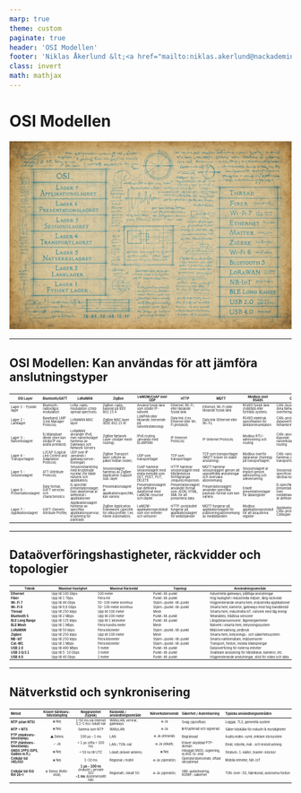 ```yaml
---
marp: true
theme: custom
paginate: true
header: 'OSI Modellen'
footer: 'Niklas Åkerlund &lt;<a href="mailto:niklas.akerlund@nackademin.se">niklas.akerlund@nackademin.se</a>&gt;'
class: invert
math: mathjax
---
```


# OSI Modellen

![bg](OSI-Ancient-ChatGPT.png)

---

## OSI Modellen: Kan användas för att jämföra anslutningstyper

<style scoped>
    table { font-size: 25%; }
</style>

| OSI Layer                     | Bluetooth/GATT                                                | LoRaWAN                                                                               | ZigBee                                                                            | LwM2M/CoAP over UDP                                                        | HTTP                                                                             | MQTT                                                                                     | Modbus over RS485                                             | CAN                                                                     | Thread                                                                | Matter                                                                             |
| ----------------------------- | ------------------------------------------------------------- | ------------------------------------------------------------------------------------- | --------------------------------------------------------------------------------- | -------------------------------------------------------------------------- | -------------------------------------------------------------------------------- | ---------------------------------------------------------------------------------------- | ------------------------------------------------------------- | ----------------------------------------------------------------------- | --------------------------------------------------------------------- | ---------------------------------------------------------------------------------- |
| Lager 1 - Fysiskt lager       | Bluetooth-radiovågor, modulation                              | LoRa-radio, modulation (chirp spread spectrum)                                        | ZigBee-radio, baserat på IEEE 802.15.4                                            | Använd fysisk länk som stöder IP-nätverk                                   | Ethernet, Wi-Fi, eller liknande fysisk länk                                      | Ethernet, Wi-Fi eller liknande fysisk länk                                               | RS485 fysisk länk (tvåtråds eller fyrtråds system)            | CAN-buss (Controller Area Network) fysisk överföring                    | IEEE 802.15.4-bas för trådlös kommunikation                           | Baserat på Thread (IEEE 802.15.4) eller Wi-Fi                                      |
| Lager 2 - Länklager           | Baseband, LMP (Link Manager Protocol)                         | LoRaWAN MAC layer                                                                     | ZigBee MAC layer (IEEE 802.15.4)                                                  | LoWPAN eller liknande, beroende på nätverksteknologi                       | Data link (t.ex. Ethernet eller Wi-Fi protokoll)                                 | Data link (Ethernet eller Wi-Fi)                                                         | RS485 elektrisk specifikation för länkkommunikation           | CAN-protokoll för dataöverföring och felhantering                       | IEEE 802.15.4 MAC layer                                               | MAC layer beroende på underliggande teknik (t.ex. 802.15.4 eller Wi-Fi)            |
| Lager 3 - Nätverkslagret      | Ej tillämpbart direkt (men kan stödja IP via andra protokoll) | LoRaWAN använder IPv6, men nätverkslaget hanteras av Gateways och Network Servers     | ZigBee Network Layer (stödjer mesh routing)                                       | IPv6 routing (används med 6LoWPAN)                                         | IP (Internet Protocol)                                                           | IP (Internet Protocol)                                                                   | Modbus RTU-adressering och routing                            | CAN-används ej för klassiskt nätverkslager, ingen routing               | IPv6-baserad nätverkskommunikation med mesh-routing                   | IPv6-baserad kommunikation                                                         |
| Lager 4 - Transportlagret     | L2CAP (Logical Link Control and Adaptation Protocol)          | UDP över IP (används i gateway/server-lösningar)                                      | ZigBee Transport layer (utbyte av paket mellan noder)                             | UDP som transportlager                                                     | TCP som transportlager                                                           | TCP som transportlager (MQTT kräver en stabil anslutning)                                | Modbus överför dataramar (framing) på transportlagret         | CAN-ramar (frames) hanteras direkt på transportlagret                   | UDP som transportlager (baserat på IP-kommunikation)                  | UDP eller TCP beroende på applikationen                                            |
| Lager 5 - Sessionslagret      | ATT (Attribute Protocol)                                      | Sessionshantering med krypterade nycklar (för både nätverk och applikation)           | Sessionslagret hanteras av ZigBee Application Support Sub-layer                   | CoAP hanterar sessionslagret med enkla metodik som GET, POST, PUT, DELETE  | HTTP hanterar sessionslagret med tillståndslösa förfrågningar (request/response) | MQTT hanterar sessionslagret genom att upprätthålla anslutningar och övervaka abonnemang | Sessionslagret är implicit genom adressering och sekvensering | Sessionslagret är inte specificerat, data skickas kontinuerligt         | Sessionshantering via standard IPv6-metoder (t.ex. CoAP eller TCP)    | Sessionshantering för enhetsstyrning och applikationsutbyte                        |
| Lager 6 - Presentationslagret | Data format, GATT services och characteristics                | Ej specifikt presentationslager, men dataformat är definierat i applikationen         | Presentationslagret är applikationsspecifikt, kan variera                         | Presentationslagret kan definiera dataformat med LwM2M-resurser och objekt | Presentationslagret använder format som JSON, HTML, XML för att presentera data  | Presentationslagret använder specifika payload-format som kan variera                    | Enkelt presentationslager för dataregister                    | Ej specifikt presentationslager, men meddelandestrukturen är definierad | Presentationslagret är applikationsspecifikt, definieras av användare | Presentationslagret definierar interoperabilitet och dataformat för smarta enheter |
| Lager 7 - Applikationslagret  | GATT (Generic Attribute Profile)                              | Applikationslagret hanteras av specifika applikationsservrar, kryptering för payloads | ZigBee Application Framework (specifik för olika profiler, t.ex. Home Automation) | LwM2M-applikationsprotokoll som styr enheter och sensorer                  | HTTP-protokollet fungerar på applikationslagret för webbtjänster                 | MQTT fungerar på applikationslagret för publicering/abonnemang av meddelanden            | Modbus applikationsprotokoll för att läsa/skriva register     | Applikationsspecifika CAN-protokoll, t.ex. CANopen eller J1939          | Thread-protokoll stöder IP-baserade applikationer, såsom Matter       | Matter applikationsprotokoll för smarta hem-enheter                                |

---

## Dataöverföringshastigheter, räckvidder och topologier

<style scoped>
    table { font-size: 40%; }
    td:last-child{
        width: 1%;
        white-space: nowrap;
    }
</style>

| Teknik                 | Maximal Hastighet  | Maximal Räckvidd     | Topologi                  | Användningsområde                                     |
| ---------------------- | ------------------ | -------------------- | ------------------------- | ----------------------------------------------------- |
| **Ethernet**           | Upp till 100 Gbps  | 100 meter            | Punkt-till-punkt          | Industriella gateways, pålitliga anslutningar         |
| **Fiber**              | Upp till 1 Tbps    | Flera mil            | Punkt-till-punkt          | Hög hastighet i industriella miljöer, lång räckvidd   |
| **Wi-Fi 7**            | Upp till 46 Gbps   | 50-100 meter inomhus | Stjärn-/punkt-till-punkt  | Högpresterande smarta hem, industriella applikationer |
| **Wi-Fi 6**            | Upp till 9,6 Gbps  | 50-100 meter inomhus | Stjärn-/punkt-till-punkt  | Smarta hem, kameror, gateways med hög bandbredd       |
| **Thread**             | Upp till 250 kbps  | Upp till 100 meter   | Mesh                      | Smarta hem, industriella IoT-nätverk med låg energi   |
| **Bluetooth 5**        | Upp till 2 Mbps    | Upp till 200 meter   | Punkt-till-punkt          | Wearables, trådlösa sensorer                          |
| **BLE Long Range**     | Upp till 125 kbps  | Upp till 1 kilometer | Punkt-till-punkt          | Långdistanssensorer, lågenergienheter                 |
| **BLE Mesh**           | Upp till 1 Mbps    | Flera hundra meter   | Mesh                      | Nätverk i smarta hem, belysningssystem                |
| **LoRaWAN**            | Upp till 50 kbps   | Flera kilometer      | Stjärn-/punkt-till-punkt  | Miljöövervakning, jordbruk                            |
| **Zigbee**             | Upp till 250 kbps  | Upp till 100 meter   | Mesh                      | Smarta hem, belysnings- och säkerhetssystem           |
| **NB-IoT**             | Upp till 250 kbps  | Flera kilometer      | Stjärn-/punkt-till-punkt  | Smarta vattenmätare, miljösensorer                    |
| **Cat-M1**             | Upp till 1 Mbps    | Flera kilometer      | Stjärn-/punkt-till-punkt  | Transport, fordon, mobila tillämpningar               |
| **USB 2.0**            | Upp till 480 Mbps  | 5 meter              | Punkt-till-punkt          | Dataöverföring för externa enheter                    |
| **USB 3.0/3.1**        | Upp till 5-10 Gbps | 3 meter              | Punkt-till-punkt          | Snabbare anslutning för hårddiskar, kameror, etc.     |
| **USB 4.0**            | Upp till 40 Gbps   | 1 meter              | Punkt-till-punkt          | Högpresterande anslutningar, stöd för video och data  |

---

## Nätverkstid och synkronisering

<style scoped>
    table { font-size: 40%; }
</style>

| Metod                                  | Kräver hårdvaru-tidsstämpling |              Noggrannhet (typisk)             | Räckvidd / användningsområde | Nätverksberoende | Säkerhet / Autentisering              | Typiska användningsområden                 |
| :------------------------------------- | :---------------------------: | :-------------------------------------------: | :--------------------------- | :--------------: | :------------------------------------ | :----------------------------------------- |
| **NTP (utan NTS)**                     |             ❌ Nej             | 1–50 ms via Internet<br>0,1–1 ms i lokalt nät | WAN/LAN, servrar, gateways   |       🌐 Ja      | Svag (spoofbar)                       | Loggar, TLS, generella system              |
| **NTP + NTS**                          |             ❌ Nej             |                 Samma som NTP                 | WAN/LAN                      |       🌐 Ja      | 🔒 Krypterad och signerad             | Säker tidskälla för industri & myndigheter |
| **PTP (mjukvaru-timestamp)**           |           ⚠️ Delvis           |                 100 µs – 1 ms                 | LAN                          | 🌐 Ja (intranät) | Begränsad                             | Audio/video-synk, enklare styrsystem       |
| **PTP (hårdvaru-timestamp)**           |              ✅ Ja             |             < 1 µs (ofta < 100 ns)            | LAN / TSN-nät                |  🌐 Ja (lokalt)  | Kräver skyddad PTP-domän              | Elnät, robotik, mät- och testutrustning    |
| **GNSS 1PPS (GPS, Galileo m.fl.)**     |             ❌ Nej             |                < 50 ns till UTC               | Lokalt (kräver antenn)       |       ❌ Nej      | Inbyggd GNSS-signering, ej end-to-end | Stratum-1-källor, master-klockor           |
| **Cellulär tid (4G/5G)**               |             ❌ Nej             |                    1–10 ms                    | Regional / mobil             | 🌐 Ja (operatör) | Operatörsberoende, oftast okrypterad  | Mobila enheter, fält-IoT                   |
| **Cellulär tid (5G Rel 16+)** |      ⚙️ Delvis (RAN-stöd)     | **1 µs – 100 ns** (industri / private 5G)<br>**~1 ms** (kommersiellt nät) | Regionalt / lokalt 5G        | 🌐 Ja (operatör) | SIM-autentisering, N3IWF-säkerhet | TSN-över-5G, fabriksnät, autonoma fordon |
